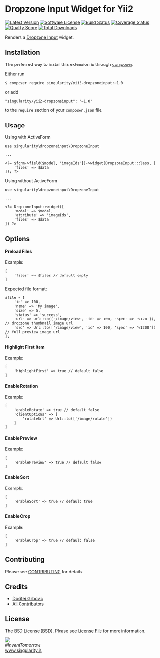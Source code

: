 # Dropzone Input Widget for Yii2

[![Latest Version](https://img.shields.io/github/tag/singularity-is/yii2-dropzoneinput.svg?style=flat-square&label=release)](https://github.com/singularity-is/yii2-dropzoneinput/tags)
[![Software License](https://img.shields.io/badge/license-MIT-brightgreen.svg?style=flat-square)](LICENSE.md)
[![Build Status](https://img.shields.io/travis/singularity/yii2-dropzoneinput/master.svg?style=flat-square)](https://travis-ci.org/singularity/yii2-dropzoneinput)
[![Coverage Status](https://img.shields.io/scrutinizer/coverage/g/singularity/yii2-dropzoneinput.svg?style=flat-square)](https://scrutinizer-ci.com/g/singularity/yii2-dropzoneinput/code-structure)
[![Quality Score](https://img.shields.io/scrutinizer/g/singularity/yii2-dropzoneinput.svg?style=flat-square)](https://scrutinizer-ci.com/g/singularity/yii2-dropzoneinput)
[![Total Downloads](https://img.shields.io/packagist/dt/singularity/yii2-dropzoneinput.svg?style=flat-square)](https://packagist.org/packages/singularity/yii2-dropzoneinput)

Renders a [Dropzone Input](http://www.dropzone.js) widget.

## Installation

The preferred way to install this extension is through [composer](http://getcomposer.org/download/).

Either run

```bash
$ composer require singularity/yii2-dropzoneinput:~1.0
```

or add

```
"singularity/yii2-dropzoneinput": "~1.0"
```

to the `require` section of your `composer.json` file.

## Usage

Using with ActiveForm

```
use singularity\dropzoneinput\DropzoneInput;

...

<?= $form->field($model, 'imageIds'])->widget(DropzoneInput::class, [
    'files' => $data
]); ?>
```

Using without ActiveForm

```
use singularity\dropzoneinput\DropzoneInput;

...

<?= DropzoneInput::widget([
    'model' => $model,
    'attribute' => 'imageIds',
    'files' => $data
]) ?>
```

## Options

#### Preload Files
Example:
```
[
    'files' => $files // default empty
]
```
Expected file format:
```
$file = [
    'id' => 100,
    'name' => 'My image',
    'size' => 5,
    'status' => 'success',
    'url' => Url::to(['/image/view', 'id' => 100, 'spec' => 'w120']), // dropzone thumbnail image url
    'src' => Url::to(['/image/view', 'id' => 100, 'spec' => 'w1200']) // full preview image url
];
```

#### Highlight First Item
Example:
```
[
    'highlightFirst' => true // default false
]
```

#### Enable Rotation
Example:
```
[
    'enableRotate' => true // default false
    'clientOptions' => [
        'rotateUrl' => Url::to(['/image/rotate'])
    ]
]
```

#### Enable Preview
Example:
```
[
    'enablePreview' => true // default false
]
```

#### Enable Sort
Example:
```
[
    'enableSort' => true // default true
]
```

#### Enable Crop
Example:
```
[
    'enableCrop' => true // default false
]
```

## Contributing

Please see [CONTRIBUTING](CONTRIBUTING.md) for details.

## Credits

- [Dositej Grbovic](https://dositej-dev.com)
- [All Contributors](https://github.com/singularity-is/yii2-dropzoneinput/graphs/contributors)

## License

The BSD License (BSD). Please see [License File](LICENSE.md) for more information.


<a href="https://singularity.is"><img src="http://www.gravatar.com/avatar/8663d48ea6093d2ce917217ceeca1cc2.png"></a><br>
<i>#InventTomorrow</i><br>
<a href="https://www.singularity.is">www.singularity.is</a>